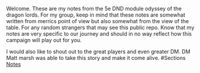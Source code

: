 
Welcome. These are my notes from the 5e DND module odyssey of the dragon lords.  For my group, keep in mind that these notes are somewhat written from merrics point of view but also somewhat from the view of the table. For any random strangers that may see this public repo. Know that my notes are very specific to our journey and should in no way reflect how this campaign will play out for you. 

I would also like to shout out to the great players and even greater DM. DM Matt marsh was able to take this story and make it come alive. 
#Sections
[Notes](file:///)

